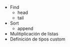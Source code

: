 - Find
  - head
  - tail
- Sort
  - append
- Mulitiplicación de listas
- Definición de tipos custom
